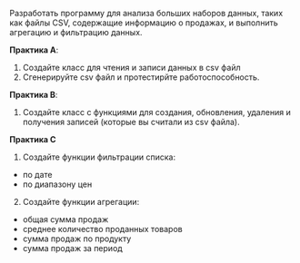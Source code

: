 Разработать программу для анализа больших наборов данных, таких как файлы CSV, содержащие информацию о продажах, и выполнить агрегацию и фильтрацию данных.

**Практика А**:
1. Создайте класс для чтения и записи данных в csv файл
2. Сгенерируйте csv файл и протестирйте работоспособность.

**Практика B**:
1. Создайте класс с функциями для создания, обновления, удаления и получения записей (которые вы считали из csv файла).

**Практика C**
1. Создайте функции фильтрации списка:
- по дате
- по диапазону цен
2. Создайте функции агрегации:
- общая сумма продаж
- среднее количество проданных товаров
- сумма продаж по продукту
- сумма продаж за период
